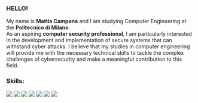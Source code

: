 ### HELLO!
My name is **Mattia Campana** and I am studying Computer Engineering at the **Politecnico di Milano**.\
As an aspiring **computer security professional**, I am particularly interested in the development and implementation of secure systems that can withstand cyber attacks. I believe that my studies in computer engineering will provide me with the necessary technical skills to tackle the complex challenges of cybersecurity and make a meaningful contribution to this field.


### Skills:
![](https://img.shields.io/badge/C-00599C?style=for-the-badge&logo=appveyor=c%2B%2B&logoColor=white)
![](https://img.shields.io/badge/HTML5-00599C?style=for-the-badge&logo=appveyor=HTML5&logoColor=white)
![](https://img.shields.io/badge/CSS-00599C?style=for-the-badge&logo=appveyor=CSS&logoColor=white)
![](https://img.shields.io/badge/JS-00599C?style=for-the-badge&logo=appveyor=JS&logoColor=white)
![](https://img.shields.io/badge/JAVA-00599C?style=for-the-badge&logo=appveyor=JAVA&logoColor=white)
![](https://img.shields.io/badge/Python-00599C?style=for-the-badge&logo=appveyor=python&logoColor=white)
![](https://img.shields.io/badge/SQL-00599C?style=for-the-badge&logo=appveyor=SQL&logoColor=white)
